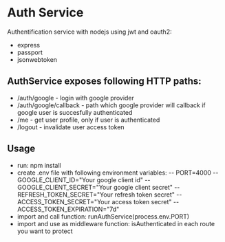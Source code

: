 # Auth Service

Authentification service with nodejs using jwt and oauth2:

- express
- passport
- jsonwebtoken

## AuthService exposes following HTTP paths:

- /auth/google - login with google provider
- /auth/google/callback - path which google provider will callback if google user is succesfully authenticated
- /me - get user profile, only if user is authenticated
- /logout - invalidate user access token

## Usage

- run: npm install
- create .env file with following environment variables:
  -- PORT=4000
  -- GOOGLE_CLIENT_ID="Your google client id"
  -- GOOGLE_CLIENT_SECRET="Your google client secret"
  -- REFRESH_TOKEN_SECRET="Your refresh token secret"
  -- ACCESS_TOKEN_SECRET="Your access token secret"
  -- ACCESS_TOKEN_EXPIRATION="7d"
- import and call function: runAuthService(process.env.PORT)
- import and use as middleware function: isAuthenticated in each route you want to protect
